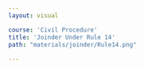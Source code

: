 ```yaml
---
layout: visual

course: 'Civil Procedure'
title: 'Joinder Under Rule 14'
path: "materials/joinder/Rule14.png"
  
---
```

